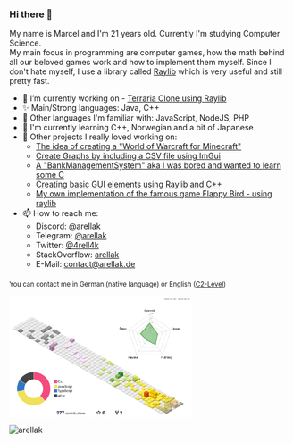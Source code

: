 ### Hi there 👋

My name is Marcel and I'm 21 years old. Currently I'm studying Computer Science.<br>
My main focus in programming are computer games, how the math behind all our beloved games work and how to implement them myself. Since I don't hate myself, I use a library called [Raylib](https://www.raylib.com/) which is very useful and still pretty fast.



- 🔭 I’m currently working on
      - [Terraria Clone using Raylib](https://github.com/arellak/TerrariaClone)
- ✨ Main/Strong languages: Java, C++
- 📜 Other languages I'm familiar with: JavaScript, NodeJS, PHP
- 🌱 I'm currently learning C++, Norwegian and a bit of Japanese
- 💬 Other projects I really loved working on:
  - [The idea of creating a "World of Warcraft for Minecraft"](https://github.com/NimbleServer/NimbleServerPlugins)
  - [Create Graphs by including a CSV file using ImGui](https://github.com/arellak/CSVGraph)
  - [A "BankManagementSystem" aka I was bored and wanted to learn some C](https://github.com/arellak/BankManagementSystem)
  - [Creating basic GUI elements using Raylib and C++](https://github.com/arellak/NimbleGUI)
  - [My own implementation of the famous game Flappy Bird - using raylib](https://github.com/arellak/RaylibFlappyBird)
- 📫 How to reach me:
  - Discord: @arellak
  - Telegram: [@arellak](https://t.me/arellak)
  - Twitter: [@4rell4k](https://twitter.com/4rell4k)
  - StackOverflow: [arellak](https://stackoverflow.com/users/11818002/arellak)
  - E-Mail: [contact@arellak.de](mailto:contact@arellak.de)
 
<sub>You can contact me in German (native language) or English ([C2-Level](https://www.efset.org/cefr/c2/))</sub>

<p><img width="65%" height="65%" align="center" src="https://raw.githubusercontent.com/arellak/arellak/master/profile-3d-contrib/profile-south-season.svg" /</p>

<p align="left"> <img src="https://komarev.com/ghpvc/?username=arellak&label=Profile%20views&color=0e75b6&style=flat" alt="arellak" /> </p>

